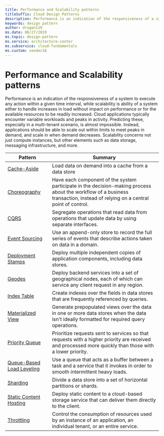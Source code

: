 ```yaml
---
title: Performance and Scalability patterns
titleSuffix: Cloud Design Patterns
description: Performance is an indication of the responsiveness of a system to execute any action within a given time interval, while scalability is ability of a system either to handle increases in load without impact on performance or for the available resources to be readily increased. Cloud applications typically encounter variable workloads and peaks in activity. Predicting these, especially in a multi-tenant scenario, is almost impossible. Instead, applications should be able to scale out within limits to meet peaks in demand, and scale in when demand decreases. Scalability concerns not just compute instances, but other elements such as data storage, messaging infrastructure, and more.
keywords: design pattern
author: dragon119
ms.date: 08/27/2019
ms.topic: design-pattern
ms.service: architecture-center
ms.subservice: cloud-fundamentals
ms.custom: seodec18
---
```


# Performance and Scalability patterns

Performance is an indication of the responsiveness of a system to execute any action within a given time interval, while scalability is ability of a system either to handle increases in load without impact on performance or for the available resources to be readily increased. Cloud applications typically encounter variable workloads and peaks in activity. Predicting these, especially in a multi-tenant scenario, is almost impossible. Instead, applications should be able to scale out within limits to meet peaks in demand, and scale in when demand decreases. Scalability concerns not just compute instances, but other elements such as data storage, messaging infrastructure, and more.

|                           Pattern                            |                                                                        Summary                                                                         |
|--------------------------------------------------------------|--------------------------------------------------------------------------------------------------------------------------------------------------------|
|               [Cache-Aside](../cache-aside.md)               |                                                   Load data on demand into a cache from a data store                                                   |
| [Choreography](../choreography.md) | Have each component of the system participate in the decision-making process about the workflow of a business transaction, instead of relying on a central point of control. |
|                      [CQRS](../cqrs.md)                      |                           Segregate operations that read data from operations that update data by using separate interfaces.                           |
|            [Event Sourcing](../event-sourcing.md)            |                     Use an append-only store to record the full series of events that describe actions taken on data in a domain.                      |
|         [Deployment Stamps](../deployment-stamp.md)          |                                      Deploy multiple independent copies of application components, including data stores.                              |
| [Geodes](../geodes.md) | Deploy backend services into a set of geographical nodes, each of which can service any client request in any region. |
|               [Index Table](../index-table.md)               |                                Create indexes over the fields in data stores that are frequently referenced by queries.                                |
|         [Materialized View](../materialized-view.md)         |       Generate prepopulated views over the data in one or more data stores when the data isn't ideally formatted for required query operations.        |
|            [Priority Queue](../priority-queue.md)            | Prioritize requests sent to services so that requests with a higher priority are received and processed more quickly than those with a lower priority. |
| [Queue-Based Load Leveling](../queue-based-load-leveling.md) |              Use a queue that acts as a buffer between a task and a service that it invokes in order to smooth intermittent heavy loads.               |
|                  [Sharding](../sharding.md)                  |                                           Divide a data store into a set of horizontal partitions or shards.                                           |
|    [Static Content Hosting](../static-content-hosting.md)    |                          Deploy static content to a cloud-based storage service that can deliver them directly to the client.                          |
|                [Throttling](../throttling.md)                |                Control the consumption of resources used by an instance of an application, an individual tenant, or an entire service.                 |
